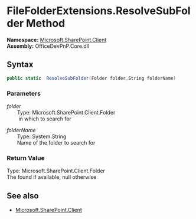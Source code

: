# FileFolderExtensions.ResolveSubFolder Method  
  

**Namespace:** [Microsoft.SharePoint.Client](Microsoft.SharePoint.Client.md)  
**Assembly:** OfficeDevPnP.Core.dll  
## Syntax
```C#
public static  ResolveSubFolder(Folder folder,String folderName)
```
### Parameters
*folder*  
&emsp;&emsp;Type: Microsoft.SharePoint.Client.Folder  
&emsp;&emsp; in which to search for  
  
*folderName*  
&emsp;&emsp;Type: System.String  
&emsp;&emsp;Name of the folder to search for  
  
### Return Value
Type: Microsoft.SharePoint.Client.Folder  
The found  if available, null otherwise

## See also
- [Microsoft.SharePoint.Client](Microsoft.SharePoint.Client.md)
